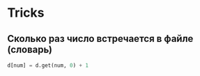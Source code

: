 # Tricks

## Сколько раз число встречается в файле (словарь)

```python
d[num] = d.get(num, 0) + 1
```